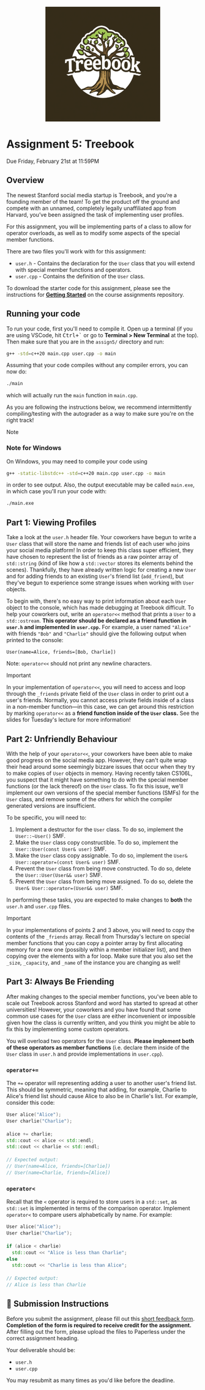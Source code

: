 <p align="center">
  <img src="docs/logo.jpeg" alt="A logo of Treebook, a fictional Stanford-based social media startup" style="width: 300px; height: auto;" />
</p>

# Assignment 5: Treebook

Due Friday, February 21st at 11:59PM

## Overview

The newest Stanford social media startup is Treebook, and you’re a founding member of the team! To get the product off the ground and compete with an unnamed, completely legally unaffiliated app from Harvard, you’ve been assigned the task of implementing user profiles.

For this assignment, you will be implementing parts of a class to allow for operator overloads, as well as to modify some aspects of the special member functions.

There are two files you'll work with for this assignment:

* `user.h` - Contains the declaration for the `User` class that you will extend with special member functions and operators.
* `user.cpp` - Contains the definition of the `User` class.

To download the starter code for this assignment, please see the instructions for [**Getting Started**](../README.md#getting-started) on the course assignments repository.

## Running your code

To run your code, first you'll need to compile it. Open up a terminal (if you are using VSCode, hit <kbd>Ctrl+\`</kbd> or go to **Terminal > New Terminal** at the top). Then make sure that you are in the `assign5/` directory and run:

```sh
g++ -std=c++20 main.cpp user.cpp -o main
```

Assuming that your code compiles without any compiler errors, you can now do:

```sh
./main
```

which will actually run the `main` function in `main.cpp`.

As you are following the instructions below, we recommend intermittently compiling/testing with the autograder as a way to make sure you're on the right track!

> [!NOTE]
>
> ### Note for Windows
>
> On Windows, you may need to compile your code using
>
> ```sh
> g++ -static-libstdc++ -std=c++20 main.cpp user.cpp -o main
> ```
>
> in order to see output. Also, the output executable may be called `main.exe`, in which case you'll run your code with:
>
> ```sh
> ./main.exe
> ```

## Part 1: Viewing Profiles

Take a look at the `user.h` header file. Your coworkers have begun to write a `User` class that will store the name and friends list of each user who joins your social media platform! In order to keep this class super efficient, they have chosen to represent the list of friends as a raw pointer array of `std::string` (kind of like how a `std::vector` stores its elements behind the scenes). Thankfully, they have already written logic for creating a new `User` and for adding friends to an existing `User`'s friend list (`add_friend`), but they've begun to experience some strange issues when working with `User` objects.    

To begin with, there's no easy way to print information about each `User` object to the console, which has made debugging at Treebook difficult. To help your coworkers out, write an `operator<<` method that prints a `User` to a `std::ostream`. **This operator should be declared as a friend function in `user.h` and implemented in `user.cpp`.** For example, a user named `"Alice"` with friends `"Bob"` and `"Charlie"` should give the following output when printed to the console:

```
User(name=Alice, friends=[Bob, Charlie])
```

Note: `operator<<` should not print any newline characters.

> [!IMPORTANT]  
> In your implementation of `operator<<`, you will need to access and loop through the `_friends` private field of the `User` class in order to print out a user's friends. Normally, you cannot access private fields inside of a class in a non-member function—in this case, we can get around this restriction by marking `operator<<` as a **friend function inside of the `User` class.** See the slides for Tuesday's lecture for more information!

## Part 2: Unfriendly Behaviour

With the help of your `operator<<`, your coworkers have been able to make good progress on the social media app. However, they can't quite wrap their head around some seemingly bizzare issues that occur when they try to make copies of `User` objects in memory. Having recently taken CS106L, you suspect that it might have something to do with the special member functions (or the lack thereof) on the `User` class. To fix this issue, we'll implement our own versions of the special member functions (SMFs) for the `User` class, and remove some of the others for which the compiler generated versions are insufficient.

To be specific, you will need to:

1. Implement a destructor for the `User` class. To do so, implement the `User::~User()` SMF.
2. Make the `User` class copy constructible. To do so, implement the `User::User(const User& user)` SMF.
3. Make the `User` class copy assignable. To do so, implement the `User& User::operator=(const User& user)` SMF.
4. Prevent the `User` class from being move constructed. To do so, delete the `User::User(User&& user)` SMF. 
5. Prevent the `User` class from being move assigned. To do so, delete the `User& User::operator=(User&& user)` SMF.

In performing these tasks, you are expected to make changes to **both** the `user.h` and `user.cpp` files.

> [!IMPORTANT]  
> In your implementations of points 2 and 3 above, you will need to copy the contents of the `_friends` array. Recall from Thursday's lecture on special member functions that you can copy a pointer array by first allocating memory for a new one (possibly within a member initializer list), and then copying over the elements with a for loop.
> Make sure that you also set the `_size`, `_capacity`, and `_name` of the instance you are changing as well!

## Part 3: Always Be Friending

After making changes to the special member functions, you've been able to scale out Treebook across Stanford and word has started to spread at other universities! However, your coworkers and you have found that some common use cases for the `User` class are either inconvenient or impossible given how the class is currently written, and you think you might be able to fix this by implementing some custom operators. 

You will overload two operators for the `User` class. **Please implement both of these operators as member functions** (i.e. declare them inside of the `User` class in `user.h` and provide implementations in `user.cpp`).

### `operator+=`

The `+=` operator will representing adding a user to another user's friend list. This should be symmetric, meaning that adding, for example, Charlie to Alice's friend list should cause Alice to also be in Charlie's list. For example, consider this code:

```cpp
User alice("Alice");
User charlie("Charlie");

alice += charlie;
std::cout << alice << std::endl;
std::cout << charlie << std::endl;

// Expected output:
// User(name=Alice, friends=[Charlie])
// User(name=Charlie, friends=[Alice])
```

### `operator<`

Recall that the `<` operator is required to store users in a `std::set`, as `std::set` is implemented in terms of the comparison operator. Implement `operator<` to compare users alphabetically by name. For example:

```cpp
User alice("Alice");
User charlie("Charlie");

if (alice < charlie)
  std::cout << "Alice is less than Charlie";
else
  std::cout << "Charlie is less than Alice";

// Expected output:
// Alice is less than Charlie
```


## 🚀 Submission Instructions

Before you submit the assignment, please fill out this [short feedback form](https://forms.gle/YFA8Z6GwBp976irm7). **Completion of the form is required to receive credit for the assignment.** After filling out the form, please upload the files to Paperless under the correct assignment heading.

Your deliverable should be:

- `user.h`
- `user.cpp`

You may resubmit as many times as you'd like before the deadline.
